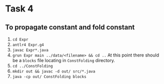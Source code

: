 # Task 4

## To propagate constant and fold constant

1. `cd Expr`
2. `antlr4 Expr.g4`
3. `javac Expr*.java`
4. `grun Expr main ../data/<filename> && cd ..`
At this point there should be a `blocks` file locating in `ConstFolding` directory.
5. `cd ../ConstFolding`
6. `mkdir out && javac -d out/ src/*.java`
7. `java -cp out/ ConstFolding blocks`
